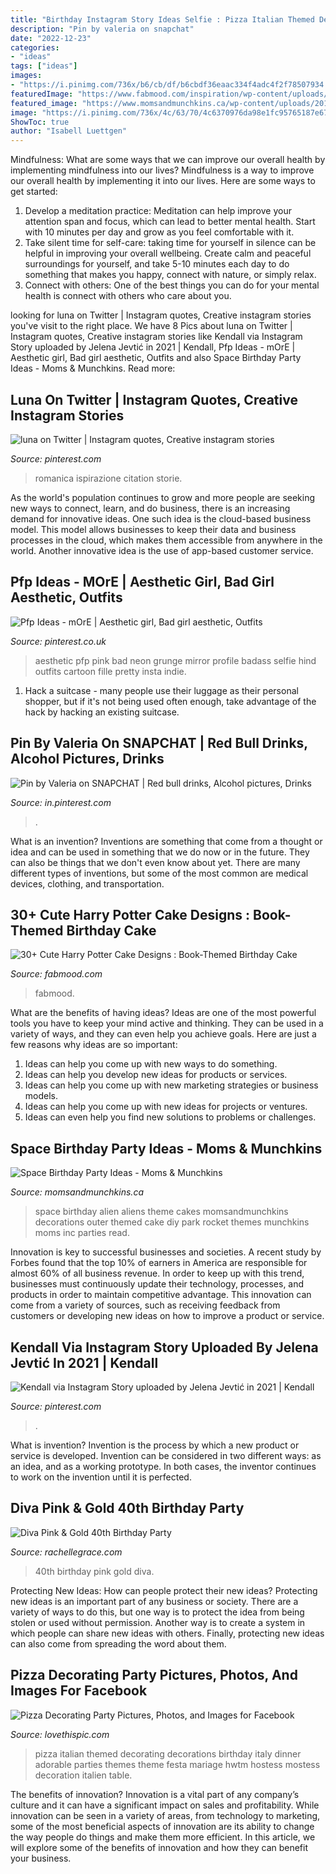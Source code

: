 ```yaml
---
title: "Birthday Instagram Story Ideas Selfie : Pizza Italian Themed Decorating Decorations Birthday Italy Dinner Adorable Parties Themes Theme Festa Mariage Hwtm Hostess Mostess Decoration Italien Table"
description: "Pin by valeria on snapchat"
date: "2022-12-23"
categories:
- "ideas"
tags: ["ideas"]
images:
- "https://i.pinimg.com/736x/b6/cb/df/b6cbdf36eaac334f4adc4f2f78507934.jpg"
featuredImage: "https://www.fabmood.com/inspiration/wp-content/uploads/2021/08/harry-potter-cake-10-370x657.jpg"
featured_image: "https://www.momsandmunchkins.ca/wp-content/uploads/2014/02/space-birthday-party-ideas.jpg"
image: "https://i.pinimg.com/736x/4c/63/70/4c6370976da98e1fc95765187e67fe70.jpg"
ShowToc: true
author: "Isabell Luettgen"
---
```



Mindfulness: What are some ways that we can improve our overall health by implementing mindfulness into our lives?
Mindfulness is a way to improve our overall health by implementing it into our lives. Here are some ways to get started: 
1. Develop a meditation practice: Meditation can help improve your attention span and focus, which can lead to better mental health. Start with 10 minutes per day and grow as you feel comfortable with it. 
2. Take silent time for self-care: taking time for yourself in silence can be helpful in improving your overall wellbeing. Create calm and peaceful surroundings for yourself, and take 5-10 minutes each day to do something that makes you happy, connect with nature, or simply relax. 
3. Connect with others: One of the best things you can do for your mental health is connect with others who care about you.

	

		
looking for luna on Twitter | Instagram quotes, Creative instagram stories you've visit to the right place. We have 8 Pics about luna on Twitter | Instagram quotes, Creative instagram stories like Kendall via Instagram Story uploaded by Jelena Jevtić in 2021 | Kendall, Pfp Ideas - mOrE | Aesthetic girl, Bad girl aesthetic, Outfits and also Space Birthday Party Ideas - Moms &amp; Munchkins. Read more:
		
    
## Luna On Twitter | Instagram Quotes, Creative Instagram Stories

<img loading=lazy src="https://i.pinimg.com/736x/7f/84/76/7f8476d5b83da5630d0b464a6611dea3.jpg" onerror="this.onerror=null;this.src='https://tse4.mm.bing.net/th?id=OIP.W6xXpHpPs8XE0f4tkIiVcwHaMS&amp;pid=15.1';" alt="luna on Twitter | Instagram quotes, Creative instagram stories">

_Source: pinterest.com_

>romanica ispirazione citation storie. 

	

As the world's population continues to grow and more people are seeking new ways to connect, learn, and do business, there is an increasing demand for innovative ideas. One such idea is the cloud-based business model. This model allows businesses to keep their data and business processes in the cloud, which makes them accessible from anywhere in the world. Another innovative idea is the use of app-based customer service.

    
## Pfp Ideas - MOrE | Aesthetic Girl, Bad Girl Aesthetic, Outfits

<img loading=lazy src="https://i.pinimg.com/736x/4c/63/70/4c6370976da98e1fc95765187e67fe70.jpg" onerror="this.onerror=null;this.src='https://tse3.mm.bing.net/th?id=OIP.TT-cQ4sOg4tPhrCkHpddxQHaNJ&amp;pid=15.1';" alt="Pfp Ideas - mOrE | Aesthetic girl, Bad girl aesthetic, Outfits">

_Source: pinterest.co.uk_

>aesthetic pfp pink bad neon grunge mirror profile badass selfie hind outfits cartoon fille pretty insta indie. 

	

1. Hack a suitcase - many people use their luggage as their personal shopper, but if it's not being used often enough, take advantage of the hack by hacking an existing suitcase.

    
## Pin By Valeria On SNAPCHAT | Red Bull Drinks, Alcohol Pictures, Drinks

<img loading=lazy src="https://i.pinimg.com/736x/e3/3a/c2/e33ac2898fbeb542231c67df3918ee8c.jpg" onerror="this.onerror=null;this.src='https://tse2.mm.bing.net/th?id=OIP.c9pUtBJdr4fZY4uSMCrDlwHaNL&amp;pid=15.1';" alt="Pin by Valeria on SNAPCHAT | Red bull drinks, Alcohol pictures, Drinks">

_Source: in.pinterest.com_

>. 

	

What is an invention?
Inventions are something that come from a thought or idea and can be used in something that we do now or in the future. They can also be things that we don't even know about yet. There are many different types of inventions, but some of the most common are medical devices, clothing, and transportation.

    
## 30+ Cute Harry Potter Cake Designs : Book-Themed Birthday Cake

<img loading=lazy src="https://www.fabmood.com/inspiration/wp-content/uploads/2021/08/harry-potter-cake-10-370x657.jpg" onerror="this.onerror=null;this.src='https://tse2.mm.bing.net/th?id=OIP.U53hoXTLGHj_lh_5RiljwAAAAA&amp;pid=15.1';" alt="30+ Cute Harry Potter Cake Designs : Book-Themed Birthday Cake">

_Source: fabmood.com_

>fabmood. 

	

What are the benefits of having ideas?
Ideas are one of the most powerful tools you have to keep your mind active and thinking. They can be used in a variety of ways, and they can even help you achieve goals. Here are just a few reasons why ideas are so important: 
1. Ideas can help you come up with new ways to do something.
2. Ideas can help you develop new ideas for products or services. 
3. Ideas can help you come up with new marketing strategies or business models. 
4. Ideas can help you come up with new ideas for projects or ventures. 
5. Ideas can even help you find new solutions to problems or challenges.

    
## Space Birthday Party Ideas - Moms &amp; Munchkins

<img loading=lazy src="https://www.momsandmunchkins.ca/wp-content/uploads/2014/02/space-birthday-party-ideas.jpg" onerror="this.onerror=null;this.src='https://tse1.mm.bing.net/th?id=OIP.dzZH7xOrLmURAYjlSMGRwgHaSZ&amp;pid=15.1';" alt="Space Birthday Party Ideas - Moms &amp; Munchkins">

_Source: momsandmunchkins.ca_

>space birthday alien aliens theme cakes momsandmunchkins decorations outer themed cake diy park rocket themes munchkins moms inc parties read. 

	

Innovation is key to successful businesses and societies. A recent study by Forbes found that the top 10% of earners in America are responsible for almost 60% of all business revenue. In order to keep up with this trend, businesses must continuously update their technology, processes, and products in order to maintain competitive advantage. This innovation can come from a variety of sources, such as receiving feedback from customers or developing new ideas on how to improve a product or service.

    
## Kendall Via Instagram Story Uploaded By Jelena Jevtić In 2021 | Kendall

<img loading=lazy src="https://i.pinimg.com/736x/b6/cb/df/b6cbdf36eaac334f4adc4f2f78507934.jpg" onerror="this.onerror=null;this.src='https://tse2.mm.bing.net/th?id=OIP.BQe091MgAG4m8saYkASBiAHaM7&amp;pid=15.1';" alt="Kendall via Instagram Story uploaded by Jelena Jevtić in 2021 | Kendall">

_Source: pinterest.com_

>. 

	

What is invention?
Invention is the process by which a new product or service is developed. Invention can be considered in two different ways: as an idea, and as a working prototype. In both cases, the inventor continues to work on the invention until it is perfected.

    
## Diva Pink &amp; Gold 40th Birthday Party

<img loading=lazy src="http://rachellegrace.com/wp-content/uploads/2014/08/Heather-2B40th-13.jpg" onerror="this.onerror=null;this.src='https://tse2.mm.bing.net/th?id=OIP.OZmqLoOvm5L3j_c-mQ-rXgHaLH&amp;pid=15.1';" alt="Diva Pink &amp; Gold 40th Birthday Party">

_Source: rachellegrace.com_

>40th birthday pink gold diva. 

	

Protecting New Ideas: How can people protect their new ideas?
Protecting new ideas is an important part of any business or society. There are a variety of ways to do this, but one way is to protect the idea from being stolen or used without permission. Another way is to create a system in which people can share new ideas with others. Finally, protecting new ideas can also come from spreading the word about them.

    
## Pizza Decorating Party Pictures, Photos, And Images For Facebook

<img loading=lazy src="http://www.lovethispic.com/uploaded_images/60434-Pizza-Decorating-Party.jpg" onerror="this.onerror=null;this.src='https://tse1.mm.bing.net/th?id=OIP.3cItIoVh0mEoJx6G_ZwY_wHaKJ&amp;pid=15.1';" alt="Pizza Decorating Party Pictures, Photos, and Images for Facebook">

_Source: lovethispic.com_

>pizza italian themed decorating decorations birthday italy dinner adorable parties themes theme festa mariage hwtm hostess mostess decoration italien table. 

	

The benefits of innovation?
Innovation is a vital part of any company’s culture and it can have a significant impact on sales and profitability. While innovation can be seen in a variety of areas, from technology to marketing, some of the most beneficial aspects of innovation are its ability to change the way people do things and make them more efficient. In this article, we will explore some of the benefits of innovation and how they can benefit your business.


